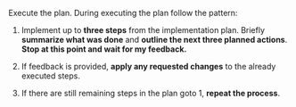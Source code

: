 Execute the plan.
During executing the plan follow the pattern:

1. Implement up to **three steps** from the implementation plan.
   Briefly **summarize what was done** and **outline the next three planned actions**.
   **Stop at this point and wait for my feedback.**

2. If feedback is provided, **apply any requested changes** to the already executed steps.

3. If there are still remaining steps in the plan goto 1, **repeat the process**.
